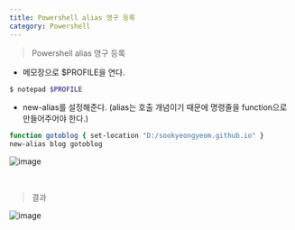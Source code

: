 ```yaml
---
title: Powershell alias 영구 등록
category: Powershell
---
```


> Powershell alias 영구 등록

- 메모장으로 $PROFILE을 연다.

```bash
$ notepad $PROFILE
```

- new-alias를 설정해준다. (alias는 호출 개념이기 때문에 명령줄을 function으로 만들어주어야 한다.)

```bash
function gotoblog { set-location "D:/sookyeongyeom.github.io" }
new-alias blog gotoblog
```

![image](https://user-images.githubusercontent.com/98504939/155273992-a6040d05-d640-42f8-82b7-627c98e50eaf.png)

<br>

> 결과

![image](https://user-images.githubusercontent.com/98504939/155274196-9377577c-fe6d-42ca-a105-0632b400079d.png)